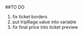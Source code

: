 ##TO DO

1. fix ticket borders
2. put tripRage.value into variable
3. fix final price into ticket preview

